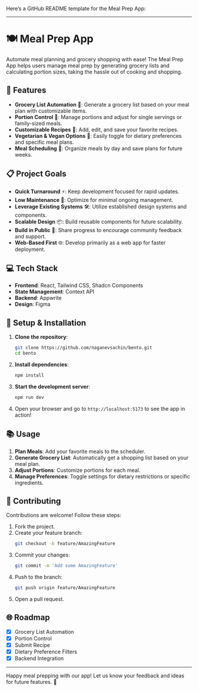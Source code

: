 Here’s a GitHub README template for the Meal Prep App:

---

# 🍽️ Meal Prep App

Automate meal planning and grocery shopping with ease! The Meal Prep App helps users manage meal prep by generating grocery lists and calculating portion sizes, taking the hassle out of cooking and shopping.

## 🚀 Features

- **Grocery List Automation** 🛒: Generate a grocery list based on your meal plan with customizable items.
- **Portion Control** 📏: Manage portions and adjust for single servings or family-sized meals.
- **Customizable Recipes** 🥘: Add, edit, and save your favorite recipes.
- **Vegetarian & Vegan Options** 🌱: Easily toggle for dietary preferences and specific meal plans.
- **Meal Scheduling** 📆: Organize meals by day and save plans for future weeks.

## 📋 Project Goals

- **Quick Turnaround** ⚡: Keep development focused for rapid updates.
- **Low Maintenance** 🔧: Optimize for minimal ongoing management.
- **Leverage Existing Systems** 🛠️: Utilize established design systems and components.
- **Scalable Design** 📦: Build reusable components for future scalability.
- **Build in Public** 📢: Share progress to encourage community feedback and support.
- **Web-Based First** 🌐: Develop primarily as a web app for faster deployment.


## 💻 Tech Stack

- **Frontend**: React, Tailwind CSS, Shadcn Components
- **State Management**: Context API
- **Backend**: Appwrite
- **Design**: Figma

## 🚧 Setup & Installation

1. **Clone the repository**:

   ```bash
   git clone https://github.com/naganevsachin/bento.git
   cd bento
   ```

2. **Install dependencies**:

   ```bash
   npm install
   ```

3. **Start the development server**:

   ```bash
   npm run dev
   ```

4. Open your browser and go to `http://localhost:5173` to see the app in action!

## 📚 Usage

1. **Plan Meals**: Add your favorite meals to the scheduler.
2. **Generate Grocery List**: Automatically get a shopping list based on your meal plan.
3. **Adjust Portions**: Customize portions for each meal.
4. **Manage Preferences**: Toggle settings for dietary restrictions or specific ingredients.

## 👥 Contributing

Contributions are welcome! Follow these steps:

1. Fork the project.
2. Create your feature branch:
   ```bash
   git checkout -b feature/AmazingFeature
   ```
3. Commit your changes:
   ```bash
   git commit -m 'Add some AmazingFeature'
   ```
4. Push to the branch:
   ```bash
   git push origin feature/AmazingFeature
   ```
5. Open a pull request.

## 🌐 Roadmap

- [x] Grocery List Automation
- [x] Portion Control
- [x] Submit Recipe
- [x] Dietary Preference Filters
- [x] Backend Integration

---

Happy meal prepping with our app! Let us know your feedback and ideas for future features. 🎉
